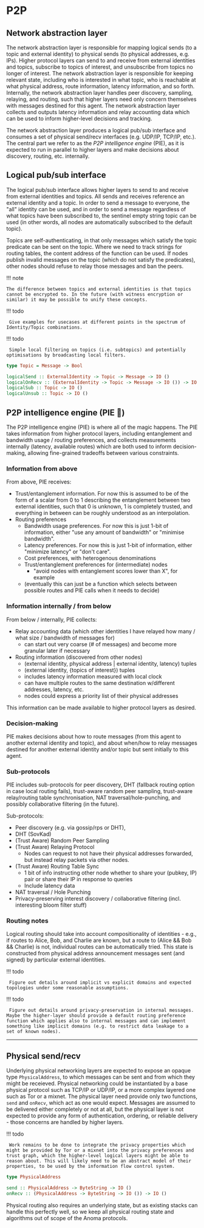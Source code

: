 # P2P


## Network abstraction layer


The network abstraction layer is responsible for mapping logical sends (to a topic and external identity) to physical sends (to physical addresses, e.g. IPs). Higher protocol layers can send to and receive from external identities and topics, subscribe to topics of interest, and unsubscribe from topics no longer of interest. The network abstraction layer is responsible for keeping relevant state, including who is interested in what topic, who is reachable at what physical address, route information, latency information, and so forth. Internally, the network abstraction layer handles peer discovery, sampling, relaying, and routing, such that higher layers need only concern themselves with messages destined for this agent. The network abstraction layer collects and outputs latency information and relay accounting data which can be used to inform higher-level decisions and tracking.

The network abstraction layer produces a logical pub/sub interface and consumes a set of physical send/recv interfaces (e.g. UDP/IP, TCP/IP, etc.). The central part we refer to as the _P2P intelligence engine_ (PIE), as it is expected to run in parallel to higher layers and make decisions about discovery, routing, etc. internally.

## Logical pub/sub interface


The logical pub/sub interface allows higher layers to send to and receive from external identities and topics. All sends and receives reference an external identity and a topic. In order to send a message to everyone, the "all" identity can be used, and in order to send a message regardless of what topics have been subscribed to, the sentinel empty string topic can be used (in other words, all nodes are automatically subscribed to the default topic).

Topics are self-authenticating, in that only messages which satisfy the topic predicate can be sent on the topic. Where we need to track strings for routing tables, the content address of the function can be used. If nodes publish invalid messages on the topic (which do not satisfy the predicates), other nodes should refuse to relay those messages and ban the peers.

!!! note

    The difference between topics and external identities is that topics cannot be encrypted to. In the future (with witness encryption or similar) it may be possible to unify these concepts.

!!! todo

     Give examples for usecases at different points in the spectrum of Identity/Topic combinations.


!!! todo

     Simple local filtering on topics (i.e. subtopics) and potentially optimisations by broadcasting local filters.

```haskell
type Topic = Message -> Bool

logicalSend :: ExternalIdentity -> Topic -> Message -> IO ()
logicalOnRecv :: (ExternalIdentity -> Topic -> Message -> IO ()) -> IO () -- note: clarify notation for callback functions
logicalSub :: Topic -> IO ()
logicalUnsub :: Topic -> IO ()
```

## P2P intelligence engine (PIE 🥧)


The P2P intelligence engine (PIE) is where all of the magic happens. The PIE takes information from higher protocol layers, including entanglement and bandwidth usage / routing preferences, and collects measurements internally (latency, available routes) which are both used to inform decision-making, allowing fine-grained tradeoffs between various constraints.

### Information from above


From above, PIE receives:
- Trust/entanglement information. For now this is assumed to be of the form of a scalar from 0 to 1 describing the entanglement between two external identities, such that 0 is unknown, 1 is completely trusted, and everything in between can be roughly understood as an interpolation.
- Routing preferences
    - Bandwidth usage preferences. For now this is just 1-bit of information, either "use any amount of bandwidth" or "minimise bandwidth".
    - Latency preferences. For now this is just 1-bit of information, either "minimize latency" or "don't care".
    - Cost preferences, with heterogenous denominations
    - Trust/entanglement preferences for (intermediate) nodes
        - "avoid nodes with entanglement scores lower than X", for example
    - (eventually this can just be a function which selects between possible routes and PIE calls when it needs to decide)

### Information internally / from below


From below / internally, PIE collects:
- Relay accounting data (which other identities I have relayed how many / what size / bandwidth of messages for)
    - can start out very coarse (# of messages) and become more granular later if necessary
- Routing information (discovered from other nodes)
    - (external identity, physical address | external identity, latency) tuples
    - (external identity, {topics of interest}) tuples
    - includes latency information measured with local clock
    - can have multiple routes to the same destination w/different addresses, latency, etc.
    - nodes could express a priority list of their physical addresses

This information can be made available to higher protocol layers as desired.

### Decision-making


PIE makes decisions about how to route messages (from this agent to another external identity and topic), and about when/how to relay messages destined for another external identity and/or topic but sent initially to this agent.

### Sub-protocols


PIE includes sub-protocols for peer discovery, DHT (fallback routing option in case local routing fails), trust-aware random peer sampling, trust-aware relay/routing table synchronisation, NAT traversal/hole-punching, and possibly collaborative filtering (in the future).

Sub-protocols:
- Peer discovery (e.g. via gossip/rps or DHT),
- DHT (SovKad)
- (Trust Aware) Random Peer Sampling
- (Trust Aware) Relaying Protocol
    - Nodes can request to not have their physical addresses forwarded, but instead relay packets via other nodes.
- (Trust Aware) Routing Table Sync
  - 1 bit of info instructing other node whether to share your (pubkey, IP) pair or share their IP in response to queries
  - Include latency data
 - NAT traversal / Hole Punching
 - Privacy-preserving interest discovery / collaborative filtering (incl. interesting bloom filter stuff)

### Routing notes


Logical routing should take into account compositionality of identities - e.g., if routes to Alice, Bob, and Charlie are known, but a route to (Alice && Bob && Charlie) is not, individual routes can be automatically tried. This state is constructed from physical address announcement messages sent (and signed) by particular external identities.

!!! todo

     Figure out details around implicit vs explicit domains and expected topologies under some reasonable assumptions.


!!! todo

     Figure out details around privacy-preservation in internal messages. Maybe the higher-layer should provide a default routing preference function which applies also to internal messages and can implement something like implicit domains (e.g. to restrict data leakage to a set of known nodes).

---

## Physical send/recv


Underlying physical networking layers are expected to expose an opaque type `PhysicalAddress`, to which messages can be sent and from which they might be receieved. Physical networking could be instantiated by a base physical protocol such as TCP/IP or UDP/IP, or a more complex layered one such as Tor or a mixnet. The physical layer need provide only two functions, `send` and `onRecv`, which act as one would expect. Messages are assumed to be delivered either completely or not at all, but the physical layer is not expected to provide any form of authentication, ordering, or reliable delivery - those concerns are handled by higher layers.

!!! todo

     Work remains to be done to integrate the privacy properties which might be provided by Tor or a mixnet into the privacy preferences and  trust graph, which the higher-level logical layers might be able to reason about. This will likely need to be an abstract model of their properties, to be used by the information flow control system.

```haskell
type PhysicalAddress

send :: PhysicalAddress -> ByteString -> IO ()
onRecv :: (PhysicalAddress -> ByteString -> IO ()) -> IO ()
```

Physical routing also requires an underlying state, but as existing stacks can handle this perfectly well, so we keep all physical routing state and algorithms out of scope of the Anoma protocols.
